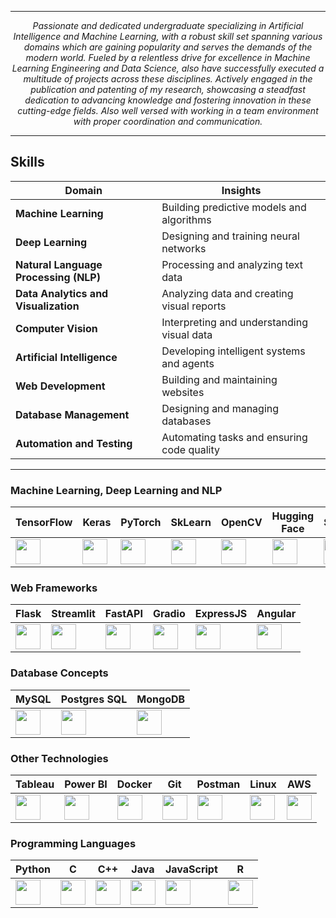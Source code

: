 


<hr>

<p align="center"><i>Passionate and dedicated undergraduate specializing in Artificial Intelligence and Machine Learning, with a robust skill set spanning various domains which are gaining popularity and serves the demands of the modern world. Fueled by a relentless drive for excellence in Machine Learning Engineering and Data Science, also have successfully executed a multitude of projects across these disciplines. Actively engaged in the publication and patenting of my research, showcasing a steadfast dedication to advancing knowledge and fostering innovation in these cutting-edge fields. Also well versed with working in a team environment with proper coordination and communication.</i></p>


<hr>

## Skills

| Domain                         | Insights                                 |
|-------------------------------|---------------------------------------------|
| **Machine Learning**          | Building predictive models and algorithms   |
| **Deep Learning**             | Designing and training neural networks      |
| **Natural Language Processing (NLP)** | Processing and analyzing text data         |
| **Data Analytics and Visualization**  | Analyzing data and creating visual reports |
| **Computer Vision**           | Interpreting and understanding visual data  |
| **Artificial Intelligence**   | Developing intelligent systems and agents   |
| **Web Development**           | Building and maintaining websites           |
| **Database Management**       | Designing and managing databases            |
| **Automation and Testing**    | Automating tasks and ensuring code quality  |

<hr>

### Machine Learning, Deep Learning and NLP
| TensorFlow | Keras | PyTorch | SkLearn | OpenCV | Hugging Face | SpaCy |
|---|---|---|---|---|---|---|
| <a href="https://www.tensorflow.org/learn"><img src="https://cdn.jsdelivr.net/gh/devicons/devicon/icons/tensorflow/tensorflow-original.svg" width="40" height="40"/></a> | <a href="https://keras.io/getting_started/intro_to_keras_for_engineers/"><img src="https://upload.wikimedia.org/wikipedia/commons/thumb/a/ae/Keras_logo.svg/1200px-Keras_logo.svg.png" width="40" height="40"/></a> | <a href="https://pytorch.org/tutorials/"><img src="https://cdn.jsdelivr.net/gh/devicons/devicon/icons/pytorch/pytorch-original.svg" width="40" height="40"/></a> | <a href="https://scikit-learn.org/stable/user_guide.html"><img src="https://upload.wikimedia.org/wikipedia/commons/0/05/Scikit_learn_logo_small.svg" width="40" height="40"/></a> | <a href="https://docs.opencv.org/"><img src="https://cdn.jsdelivr.net/gh/devicons/devicon/icons/opencv/opencv-original.svg" width="40" height="40"/></a> | <a href="https://huggingface.co/docs"><img src="https://huggingface.co/front/assets/huggingface_logo.svg" width="40" height="40"/></a> | <a href="https://spacy.io/usage"><img src="https://upload.wikimedia.org/wikipedia/commons/thumb/8/88/SpaCy_logo.svg/768px-SpaCy_logo.svg.png?20161218210724" width="40" height="40"/></a> |

### Web Frameworks
| Flask | Streamlit | FastAPI | Gradio | ExpressJS | Angular |
|---|---|---|---|---|---|
| <a href="https://flask.palletsprojects.com/en/2.3.x/"><img src="https://img.icons8.com/cute-clipart/64/flask.png" width="40" height="40"/></a> | <a href="https://docs.streamlit.io/"><img src="https://img.icons8.com/ios-filled/50/E90000/streamlit.png" width="40" height="40"/></a> | <a href="https://fastapi.tiangolo.com/"><img src="https://fastapi.tiangolo.com/img/icon-white.svg" width="40" height="40"/></a> | <a href="https://gradio.app/docs/"><img src="https://seeklogo.com/images/G/gradio-icon-logo-908AE1836C-seeklogo.com.png" width="40" height="40"/></a> | <a href="https://expressjs.com/"><img src="https://img.icons8.com/nolan/64/express-js.png" width="40" height="40"/></a> | <a href="https://angular.io/docs"><img src="https://cdn.jsdelivr.net/gh/devicons/devicon/icons/angularjs/angularjs-original.svg" width="40" height="40"/></a> |

### Database Concepts
| MySQL | Postgres SQL | MongoDB |
|---|---|---|
| <a href="https://dev.mysql.com/doc/"><img src="https://cdn.jsdelivr.net/gh/devicons/devicon/icons/mysql/mysql-original.svg" width="40" height="40"/></a> | <a href="https://www.postgresql.org/docs/"><img src="https://cdn.jsdelivr.net/gh/devicons/devicon/icons/postgresql/postgresql-original.svg" width="40" height="40"/></a> | <a href="https://docs.mongodb.com/"><img src="https://cdn.jsdelivr.net/gh/devicons/devicon/icons/mongodb/mongodb-original.svg" width="40" height="40"/></a> |

### Other Technologies
| Tableau | Power BI | Docker | Git | Postman | Linux | AWS |
|---|---|---|---|---|---|---|
| <a href="https://www.tableau.com/learn/training"><img src="https://img.icons8.com/color/48/tableau-software.png" width="40" height="40"/></a> | <a href="https://docs.microsoft.com/en-us/power-bi/"><img src="https://img.icons8.com/fluency/48/power-bi-2021.png" width="40" height="40"/></a> | <a href="https://docs.docker.com/"><img src="https://cdn.jsdelivr.net/gh/devicons/devicon/icons/docker/docker-original.svg" width="40" height="40"/></a> | <a href="https://git-scm.com/doc"><img src="https://cdn.jsdelivr.net/gh/devicons/devicon/icons/git/git-original.svg" width="40" height="40"/></a> | <a href="https://learning.postman.com/docs/getting-started/introduction/"><img src="https://www.vectorlogo.zone/logos/getpostman/getpostman-icon.svg" width="40" height="40"/></a> | <a href="https://linux.org/docs/"><img src="https://cdn.jsdelivr.net/gh/devicons/devicon/icons/linux/linux-original.svg" width="40" height="40"/></a> | <a href="https://docs.aws.amazon.com/"><img src="https://img.icons8.com/nolan/64/amazon-web-services.png" width="40" height="40"/></a> |

### Programming Languages
| Python | C | C++ | Java | JavaScript | R |
|---|---|---|---|---|---|
| <a href="https://www.python.org/doc/"><img src="https://cdn.jsdelivr.net/gh/devicons/devicon/icons/python/python-original.svg" width="40" height="40"/></a> | <a href="https://devdocs.io/c/"><img src="https://cdn.jsdelivr.net/gh/devicons/devicon/icons/c/c-original.svg" width="40" height="40"/></a> | <a href="https://devdocs.io/cpp/"><img src="https://cdn.jsdelivr.net/gh/devicons/devicon/icons/cplusplus/cplusplus-original.svg" width="40" height="40"/></a> | <a href="https://docs.oracle.com/javase/8/docs/"><img src="https://cdn.jsdelivr.net/gh/devicons/devicon/icons/java/java-original.svg" width="40" height="40"/></a> | <a href="https://developer.mozilla.org/en-US/docs/Web/JavaScript"><img src="https://cdn.jsdelivr.net/gh/devicons/devicon/icons/javascript/javascript-original.svg" width="40" height="40"/></a> | <a href="https://www.rdocumentation.org/"><img src="https://cdn.jsdelivr.net/gh/devicons/devicon/icons/r/r-original.svg" width="40" height="40"/></a> |
